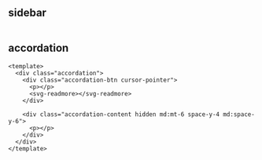 
## sidebar

```vue 

```

## accordation

```vue [readmore]
<template>
  <div class="accordation">
    <div class="accordation-btn cursor-pointer">
      <p></p> 
      <svg-readmore></svg-readmore>
    </div>  

    <div class="accordation-content hidden md:mt-6 space-y-4 md:space-y-6"> 
      <p></p>
    </div>    
  </div> 
</template>
```